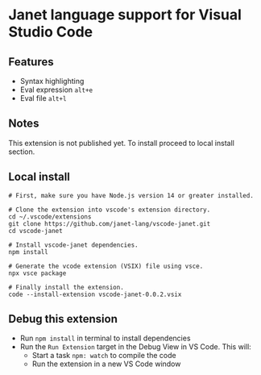 # Janet language support for Visual Studio Code

## Features

- Syntax highlighting
- Eval expression ```alt+e```
- Eval file ```alt+l```

## Notes

This extension is not published yet. To install proceed to local install section.

## Local install
```
# First, make sure you have Node.js version 14 or greater installed. 

# Clone the extension into vscode's extension directory.
cd ~/.vscode/extensions
git clone https://github.com/janet-lang/vscode-janet.git
cd vscode-janet

# Install vscode-janet dependencies.
npm install

# Generate the vcode extension (VSIX) file using vsce. 
npx vsce package

# Finally install the extension.
code --install-extension vscode-janet-0.0.2.vsix
```

## Debug this extension

- Run `npm install` in terminal to install dependencies
- Run the `Run Extension` target in the Debug View in VS Code. This will:
	- Start a task `npm: watch` to compile the code
	- Run the extension in a new VS Code window
